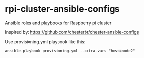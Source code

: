 # rpi-cluster-ansible-configs
Ansible roles and playbooks for Raspberry pi cluster

Inspired by: https://github.com/chesterbr/chester-ansible-configs

Use provisioning.yml playbook like this:
```
ansible-playbook provisioning.yml --extra-vars "host=node2"
```
